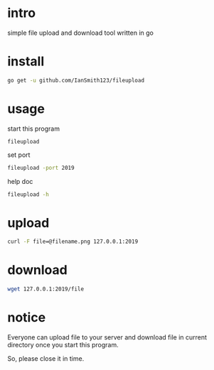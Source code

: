 # intro
simple file upload and download tool written in go
# install
```bash
go get -u github.com/IanSmith123/fileupload
```
# usage
start this program
````
fileupload 
````
set port 
```bash
fileupload -port 2019 
```
help doc
```bash
fileupload -h
```

# upload
```bash
curl -F file=@filename.png 127.0.0.1:2019
```

# download
```bash
wget 127.0.0.1:2019/file
```

# notice
Everyone can upload file to your server and download file in current directory once you start this program.

So, please close it in time.